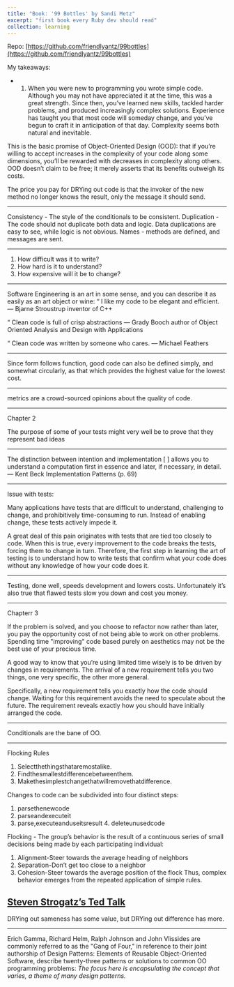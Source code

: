 ```yaml
---
title: "Book: '99 Bottles' by Sandi Metz"
excerpt: "first book every Ruby dev should read"
collection: learning
---
```


Repo: [https://github.com/friendlyantz/99bottles](https://github.com/friendlyantz/99bottles)

My takeaways:

- 1. When you were new to programming you wrote simple code. Although you may not have appreciated it at the time, this was a great strength. Since then, you’ve learned new skills, tackled harder problems, and produced increasingly complex solutions. Experience has taught you that most code will someday change, and you’ve begun to craft it in anticipation of that day. Complexity seems both natural and inevitable.

This is the basic promise of Object-Oriented Design (OOD): that if you’re willing to accept increases in the complexity of your code along some dimensions, you’ll be rewarded with decreases in complexity along others. OOD doesn’t claim to be free; it merely asserts that its benefits outweigh its costs.

The price you pay for DRYing out code is that the invoker of the new method no longer knows the result, only the message it should send.

---

Consistency - The style of the conditionals to be consistent. 
Duplication - The code should not duplicate both data and logic. Data duplications are easy to see, while logic is not obvious.
Names -  methods are defined, and messages are sent.

---

1. How difficult was it to write?
2. How hard is it to understand?
3. How expensive will it be to change?

---

Software Engineering is an art in some sense, and you can describe it as easily
as an art object or wine:
“ I like my code to be elegant and efficient. — Bjarne Stroustrup
inventor of C++

“ Clean code is full of crisp abstractions
— Grady Booch
author of Object Oriented Analysis and Design with Applications

“ Clean code was written by someone who cares.
— Michael Feathers

---

Since form follows function, good code can also be defined simply, and somewhat circularly, as that which provides the highest value for the lowest cost.

---

metrics are a crowd-sourced opinions about the quality of code.

---
Chapter 2

The purpose of some of your tests might very well be to prove that they represent bad ideas

---

The distinction between intention and implementation [ ] allows you to understand a computation first in essence and later, if necessary, in detail.
— Kent Beck Implementation Patterns (p. 69)

---

Issue with tests:

Many applications have tests that are difficult to understand, challenging to change, and prohibitively time-consuming to run. Instead of enabling change, these tests actively impede it.


A great deal of this pain originates with tests that are tied too closely to code. When this is true, every improvement to the code breaks the tests, forcing them to change in turn. Therefore, the first step in learning the art of testing is to understand how to write tests that confirm what your code does without any knowledge of how your code does it.

---

Testing, done well, speeds development and lowers costs. Unfortunately it’s also true that flawed tests slow you down and cost you money.

---

Chapterr 3

If the problem is solved, and you choose to refactor now rather than later, you pay the opportunity cost of not being able to work on other problems. Spending time "improving" code based purely on aesthetics may not be the best use of your precious time.

A good way to know that you’re using limited time wisely is to be driven by changes in requirements. The arrival of a new requirement tells you two
things, one very specific, the other more general.

Specifically, a new requirement tells you exactly how the code should change. Waiting for this requirement avoids the need to speculate about the future. The requirement reveals exactly how you should have initially arranged the code.

---

Conditionals are the bane of OO.

---

Flocking Rules
1. Selectthethingsthataremostalike.
2. Findthesmallestdifferencebetweenthem.
3. Makethesimplestchangethatwillremovethatdifference.

Changes to code can be subdivided into four distinct steps:
1. parsethenewcode
2. parseandexecuteit
3. parse,executeanduseitsresult 4. deleteunusedcode

Flocking - The group’s behavior is the result of a continuous series of small decisions being made by each participating individual:
1. Alignment-Steer towards the average heading of neighbors
2. Separation-Don’t get too close to a neighbor
3. Cohesion-Steer towards the average position of the flock
Thus, complex behavior emerges from the repeated application of simple rules.

[Steven Strogatz’s Ted Talk](https://www.youtube.com/watch?v=IiXaZGZqpVI&t=196s)
---

DRYing out sameness has some value, but DRYing out difference has more.

---

Erich Gamma, Richard Helm, Ralph Johnson and John Vlissides are commonly referred to as the "Gang of Four," in reference to their joint authorship of Design Patterns: Elements of Reusable Object-Oriented Software, describe twenty-three patterns or solutions to common OO programming problems:
_The focus here is encapsulating the concept that varies, a theme of many design patterns._

